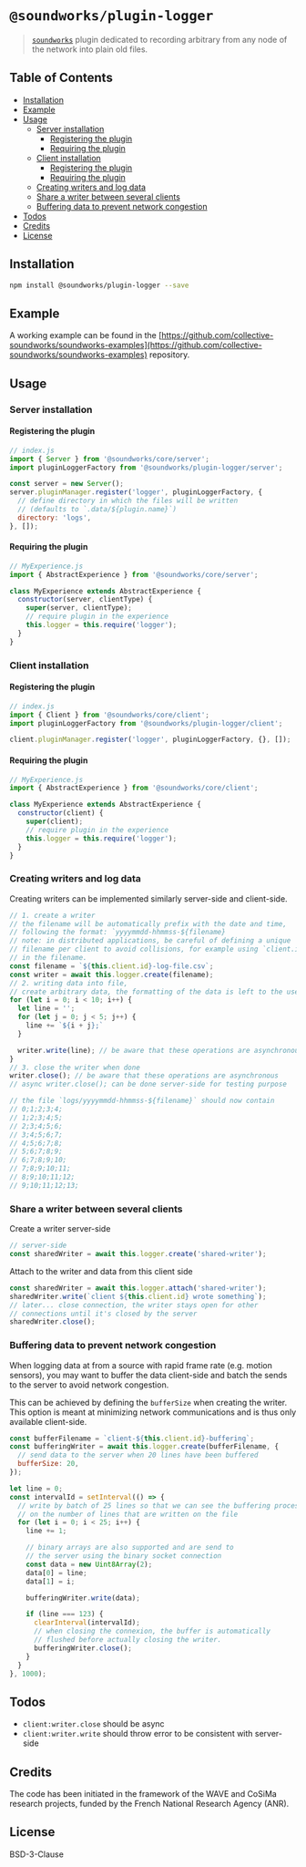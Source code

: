 # `@soundworks/plugin-logger`

> [`soundworks`](https://github.com/collective-soundworks/soundworks) plugin dedicated to recording arbitrary from any node of the network into plain old files.

## Table of Contents

<!-- toc -->

- [Installation](#installation)
- [Example](#example)
- [Usage](#usage)
  * [Server installation](#server-installation)
    + [Registering the plugin](#registering-the-plugin)
    + [Requiring the plugin](#requiring-the-plugin)
  * [Client installation](#client-installation)
    + [Registering the plugin](#registering-the-plugin-1)
    + [Requiring the plugin](#requiring-the-plugin-1)
  * [Creating writers and log data](#creating-writers-and-log-data)
  * [Share a writer between several clients](#share-a-writer-between-several-clients)
  * [Buffering data to prevent network congestion](#buffering-data-to-prevent-network-congestion)
- [Todos](#todos)
- [Credits](#credits)
- [License](#license)

<!-- tocstop -->

## Installation

```sh
npm install @soundworks/plugin-logger --save
```

## Example

A working example can be found in the [https://github.com/collective-soundworks/soundworks-examples](https://github.com/collective-soundworks/soundworks-examples) repository.

## Usage

### Server installation

#### Registering the plugin

```js
// index.js
import { Server } from '@soundworks/core/server';
import pluginLoggerFactory from '@soundworks/plugin-logger/server';

const server = new Server();
server.pluginManager.register('logger', pluginLoggerFactory, {
  // define directory in which the files will be written
  // (defaults to `.data/${plugin.name}`)
  directory: 'logs',
}, []);
```

#### Requiring the plugin

```js
// MyExperience.js
import { AbstractExperience } from '@soundworks/core/server';

class MyExperience extends AbstractExperience {
  constructor(server, clientType) {
    super(server, clientType);
    // require plugin in the experience
    this.logger = this.require('logger');
  }
}
```

### Client installation

#### Registering the plugin

```js
// index.js
import { Client } from '@soundworks/core/client';
import pluginLoggerFactory from '@soundworks/plugin-logger/client';

client.pluginManager.register('logger', pluginLoggerFactory, {}, []);
```

#### Requiring the plugin

```js
// MyExperience.js
import { AbstractExperience } from '@soundworks/core/client';

class MyExperience extends AbstractExperience {
  constructor(client) {
    super(client);
    // require plugin in the experience
    this.logger = this.require('logger');
  }
}
```

### Creating writers and log data

Creating writers can be implemented similarly server-side and client-side.

```js
// 1. create a writer
// the filename will be automatically prefix with the date and time,
// following the format: `yyyymmdd-hhmmss-${filename}
// note: in distributed applications, be careful of defining a unique
// filename per client to avoid collisions, for example using `client.id`
// in the filename.
const filename = `${this.client.id}-log-file.csv`;
const writer = await this.logger.create(filename);
// 2. writing data into file,
// create arbitrary data, the formatting of the data is left to the user
for (let i = 0; i < 10; i++) {
  let line = '';
  for (let j = 0; j < 5; j++) {
    line += `${i + j};`
  }

  writer.write(line); // be aware that these operations are asynchronous
}
// 3. close the writer when done
writer.close(); // be aware that these operations are asynchronous
// async writer.close(); can be done server-side for testing purpose

// the file `logs/yyyymmdd-hhmmss-${filename}` should now contain
// 0;1;2;3;4;
// 1;2;3;4;5;
// 2;3;4;5;6;
// 3;4;5;6;7;
// 4;5;6;7;8;
// 5;6;7;8;9;
// 6;7;8;9;10;
// 7;8;9;10;11;
// 8;9;10;11;12;
// 9;10;11;12;13;
```

### Share a writer between several clients

Create a writer server-side

```js
// server-side
const sharedWriter = await this.logger.create('shared-writer');
```

Attach to the writer and data from this client side

```js
const sharedWriter = await this.logger.attach('shared-writer');
sharedWriter.write(`client ${this.client.id} wrote something`);
// later... close connection, the writer stays open for other
// connections until it's closed by the server
sharedWriter.close();
```

### Buffering data to prevent network congestion

When logging data at from a source with rapid frame rate (e.g. motion sensors), you may want to buffer the data client-side and batch the sends to the server to avoid network congestion.

This can be achieved by defining the `bufferSize` when creating the writer. This option is meant at minimizing network communications and is thus only available client-side.

```js
const bufferFilename = `client-${this.client.id}-buffering`;
const bufferingWriter = await this.logger.create(bufferFilename, {
  // send data to the server when 20 lines have been buffered
  bufferSize: 20,
});

let line = 0;
const intervalId = setInterval(() => {
  // write by batch of 25 lines so that we can see the buffering process
  // on the number of lines that are written on the file
  for (let i = 0; i < 25; i++) {
    line += 1;

    // binary arrays are also supported and are send to
    // the server using the binary socket connection
    const data = new Uint8Array(2);
    data[0] = line;
    data[1] = i;

    bufferingWriter.write(data);

    if (line === 123) {
      clearInterval(intervalId);
      // when closing the connexion, the buffer is automatically
      // flushed before actually closing the writer.
      bufferingWriter.close();
    }
  }
}, 1000);
```

## Todos

- `client:writer.close` should be async
- `client:writer.write` should throw error to be consistent with server-side

## Credits

The code has been initiated in the framework of the WAVE and CoSiMa research projects, funded by the French National Research Agency (ANR).

## License

BSD-3-Clause
